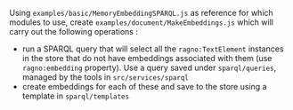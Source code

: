 Using `examples/basic/MemoryEmbeddingSPARQL.js` as reference for which modules to use, create `examples/document/MakeEmbeddings.js` which will carry out the following operations :

* run a SPARQL query that will select all the `ragno:TextElement` instances in the store that do not have embeddings associated with them (use `ragno:embedding` property). Use a query saved under `sparql/queries`, managed by the tools in `src/services/sparql` 
* create embeddings for each of these and save to the store using a template in `sparql/templates`